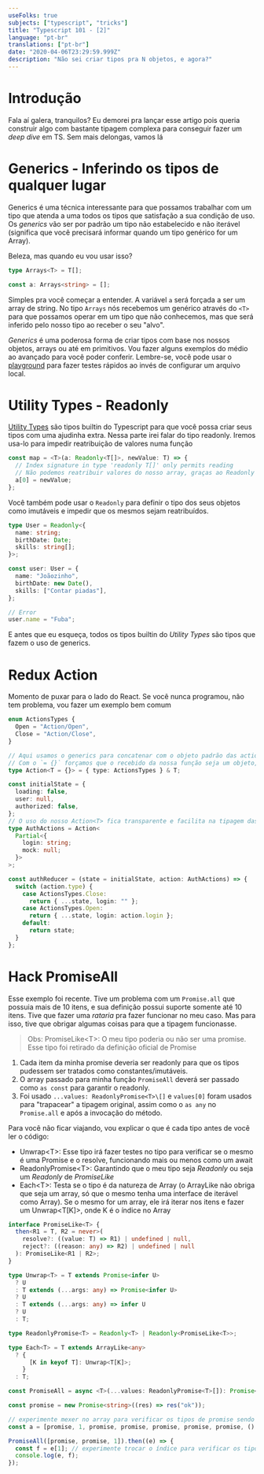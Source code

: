 ```yaml
---
useFolks: true
subjects: ["typescript", "tricks"]
title: "Typescript 101 - [2]"
language: "pt-br"
translations: ["pt-br"]
date: "2020-04-06T23:29:59.999Z"
description: "Não sei criar tipos pra N objetos, e agora?"
---
```


# Introdução

Fala aí galera, tranquilos? Eu demorei pra lançar esse artigo pois queria construir algo com bastante tipagem complexa para
conseguir fazer um _deep dive_ em TS. Sem mais delongas, vamos lá

# Generics - Inferindo os tipos de qualquer lugar

Generics é uma técnica interessante para que possamos trabalhar com um tipo que atenda a uma todos os tipos que satisfação a
sua condição de uso. Os _generics_ vão ser por padrão um tipo não estabelecido e não iterável (significa que você precisará informar
quando um tipo genérico for um Array).

Beleza, mas quando eu vou usar isso?

```typescript
type Arrays<T> = T[];

const a: Arrays<string> = [];
```

Simples pra você começar a entender. A variável `a` será forçada a ser um array de string. No tipo `Arrays` nós recebemos um genérico através do `<T>` para que possamos operar em um tipo que não conhecemos, mas que será inferido pelo nosso tipo ao receber o seu "alvo".

_Generics_ é uma poderosa forma de criar tipos com base nos nossos objetos, arrays ou até em primitivos. Vou fazer alguns exemplos do médio ao avançado para você poder conferir. Lembre-se, você pode usar o [playground](https://www.typescriptlang.org/play/index.html) para fazer testes rápidos ao invés de configurar um arquivo local.

# Utility Types - Readonly

[Utility Types](https://www.typescriptlang.org/docs/handbook/utility-types.html) são tipos builtin do Typescript para que você possa criar seus tipos com uma ajudinha extra. Nessa parte irei falar do tipo readonly. Iremos usa-lo para impedir reatribuição de valores numa função

```typescript
const map = <T>(a: Readonly<T[]>, newValue: T) => {
  // Index signature in type 'readonly T[]' only permits reading
  // Não podemos reatribuir valores do nosso array, graças ao Readonly
  a[0] = newValue;
};
```

Você também pode usar o `Readonly` para definir o tipo dos seus objetos como imutáveis e impedir que os mesmos sejam reatribuídos.

```typescript
type User = Readonly<{
  name: string;
  birthDate: Date;
  skills: string[];
}>;

const user: User = {
  name: "Joãozinho",
  birthDate: new Date(),
  skills: ["Contar piadas"],
};

// Error
user.name = "Fuba";
```

E antes que eu esqueça, todos os tipos builtin do _Utility Types_ são tipos que fazem o uso de generics.

# Redux Action

Momento de puxar para o lado do React. Se você nunca programou, não tem problema, vou fazer um exemplo bem comum

```typescript
enum ActionsTypes {
  Open = "Action/Open",
  Close = "Action/Close",
}

// Aqui usamos o generics para concatenar com o objeto padrão das actions recebidas no reducer
// Com o `= {}` forçamos que o recebido da nossa função seja um objeto, evitando tipos errados
type Action<T = {}> = { type: ActionsTypes } & T;

const initialState = {
  loading: false,
  user: null,
  authorized: false,
};
// O uso do nosso Action<T> fica transparente e facilita na tipagem das ações de nosso reducer
type AuthActions = Action<
  Partial<{
    login: string;
    mock: null;
  }>
>;

const authReducer = (state = initialState, action: AuthActions) => {
  switch (action.type) {
    case ActionsTypes.Close:
      return { ...state, login: "" };
    case ActionsTypes.Open:
      return { ...state, login: action.login };
    default:
      return state;
  }
};
```

# Hack PromiseAll

Esse exemplo foi recente. Tive um problema com um `Promise.all` que possuia mais de 10 itens, e sua definição possui suporte somente até 10 itens. Tive que fazer uma _rataria_ pra fazer funcionar no meu caso. Mas para isso, tive que obrigar algumas coisas para que a tipagem funcionasse.

> Obs: PromiseLike\<T>: O meu tipo poderia ou não ser uma promise. Esse tipo foi retirado da definição oficial de Promise

1. Cada item da minha promise deveria ser readonly para que os tipos pudessem ser tratados como constantes/imutáveis.
2. O array passado para minha função `PromiseAll` deverá ser passado como `as const` para garantir o readonly.
3. Foi usado `...values: ReadonlyPromise<T>\[]` e `values[0]` foram usados para "trapacear" a tipagem original, assim como o `as any` no `Promise.all` e após a invocação do método.

Para você não ficar viajando, vou explicar o que é cada tipo antes de você ler o código:

- Unwrap\<T>: Esse tipo irá fazer testes no tipo para verificar se o mesmo é uma Promise e o resolve, funcionando mais ou menos como um await
- ReadonlyPromise\<T>: Garantindo que o meu tipo seja _Readonly_ ou seja um _Readonly_ de _PromiseLike_
- Each\<T>: Testa se o tipo é da natureza de Array (o ArrayLike não obriga que seja um array, só que o mesmo tenha uma interface de iterável como Array). Se o mesmo for um array, ele irá iterar nos itens e fazer um Unwrap\<T\[K]>, onde K é o índice no Array

```typescript
interface PromiseLike<T> {
  then<R1 = T, R2 = never>(
    resolve?: ((value: T) => R1) | undefined | null,
    reject?: ((reason: any) => R2) | undefined | null
  ): PromiseLike<R1 | R2>;
}

type Unwrap<T> = T extends Promise<infer U>
  ? U
  : T extends (...args: any) => Promise<infer U>
  ? U
  : T extends (...args: any) => infer U
  ? U
  : T;

type ReadonlyPromise<T> = Readonly<T> | Readonly<PromiseLike<T>>;

type Each<T> = T extends ArrayLike<any>
  ? {
      [K in keyof T]: Unwrap<T[K]>;
    }
  : T;

const PromiseAll = async <T>(...values: ReadonlyPromise<T>[]): Promise<Each<T>> => Promise.all(values[0] as any) as any;

const promise = new Promise<string>((res) => res("ok"));

// experimente mexer no array para verificar os tipos de promise sendo resolvidas
const a = [promise, 1, promise, promise, promise, promise, promise, () => {}] as const;

PromiseAll([promise, promise, 1]).then((e) => {
  const f = e[1]; // experimente trocar o índice para verificar os tipos
  console.log(e, f);
});
```
